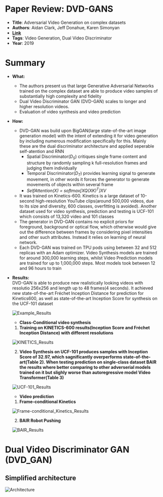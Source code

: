 # Paper Review:  DVD-GANS

* **Title**: Adversarial Video Generation on complex datasets
* **Authors**: Aidan Clark, Jeff Donahue, Karen Simonyan
* **[Link](https://arxiv.org/pdf/1907.06571.pdf)**
* **Tags**: Video Generation, Dual Video Discriminator
* **Year**: 2019

# Summary

* **What:**

  * The authors present us that large Generative Adversarial Networks trained on the complex dataset are able to produce video samples of substantially high complexity and fidelity
  * Dual Video Discriminator GAN (DVD-GAN) scales to longer and higher resolution videos.
  * Evaluation of video synthesis and video prediction
  
* **How:**

  * DVD-GAN was build upon BigGAN(large state-of-the-art image generation model) with the intent of extending it for video generation by including numerous modification specifically for this. Mainly these are the dual discriminator architecture and applied seperable self-atention and RNN
    * Spatial Discriminator(_D<sub>S</sub>_) critiques single frame content and structure by randomly sampling k full-resolution frames and judging them individually
    * Temporal Discriminator(_D<sub>T</sub>_) provides learning signal to generate movement, in other words it forces the generator to generate movements of objects within several frame
    * _SelfAttention(X) = softmax[XQ(XK)<sup>T</sup>]XV_
  * It was trained on Kinetics-600. Kinetics is a large dataset of 10-second high-resolution YouTube clips(around 500,000 videos, due to its size and diversity, 600 classes, overfitting is avoided). Another dataset used for video synthesis, prediction and testing is UCF-101 which consists of 13,320 video and 101 classes
  * The generator in DVD-GAN contains no explicit priors for foreground, background or optical flow, which otherwise would give out the difference between frames by considering pixel intensities and other such attributes. Instead it relies on learning of neural network.
  * Each DVD-GAN was trained on TPU pods using between 32 and 512 replicas with an Adam optimizer. Video Synthesis models are trained for around 300,000 learning steps, whilst Video Prediction models are trained for up to 1,000,000 steps. Most models took between 12 and 96 hours to train
  
* **Results:**
  <br>DVD-GAN is able to produce new realistically looking videos with resolutio 256x256 and length up to 48 frames(4 seconds). It achieved new state-of-the-art Fréchet Inception Distance for prediction for Kinetics600, as well as state-of-the-art Inception Score for synthesis on the UCF-101 dataset
  
  ![Example_Results](assets/dvd.gif)
  
  * **Class-Conditional video synthesis**
 
   1. **Training on KINETICS-600 results(Inception Score and Fréchet Inception Distance) with different resolutions**
 
     ![KINETICS_Results](assets/res_kinetics.jpg?raw=true "KINETICS Results")
     
   2. **Video Synthesis on UCF-101 produces samples with Inception Score of 32.97, which sagnificantly overperforms state-of-the-art(Table 2). When testing prediction on single-class dataset BAIR the results where better comparing to other adverserial models trained on it but slighly worse than autoregressive model Video Transformer(Table 3)**
     
     ![UCF-101_Results](assets/res_ucf101.jpg?raw=true "UCF-101 Results")

  * **Video prediction**
  
   1. **Frame-conditional Kinetics**
   
     ![Frame-conditional_Kinetics_Results](assets/res_fcKinetics.jpg?raw=true "Frame-conditional Kinetics Results")
   
   2. **BAIR Robot Pushing**
   
     ![BAIR_Results](assets/res_BAIR.jpg?raw=true "BAIR Robot Pushing Results")

# Dual Video Discriminator GAN (DVD_GAN)
## Simplified architecture
![Architecture](assets/architecture.jpg?raw=true "DVD GAN")
